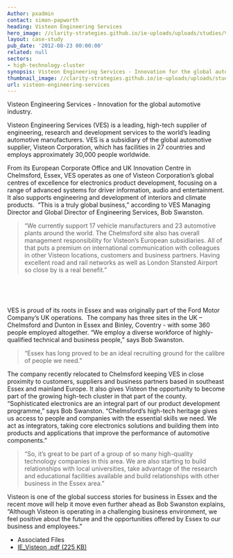 ```yaml
---
Author: pxadmin
contact: simon-papworth
heading: Visteon Engineering Services
hero_image: //clarity-strategies.github.io/ie-uploads/uploads/studies/Visteon_Banner.jpg
layout: case-study
pub_date: '2012-08-23 00:00:00'
related: null
sectors:
- high-technology-cluster
synopsis: Visteon Engineering Services - Innovation for the global automotive industry.
thumbnail_image: //clarity-strategies.github.io/ie-uploads/uploads/studies/Visteon_Tile.jpg
url: visteon-engineering-services
---
```


<p>Visteon Engineering Services - Innovation for the global automotive industry.</p><p>Visteon Engineering Services (VES) is a leading, high-tech supplier of engineering, research and development services to the world’s leading automotive manufacturers. VES is a subsidiary of the global automotive supplier, Visteon Corporation, which has facilities in 27 countries and employs approximately 30,000 people worldwide.</p><p>From its European Corporate Office and UK Innovation Centre in Chelmsford, Essex, VES operates as one of Visteon Corporation’s global centres of excellence for electronics product development, focusing on a range of advanced systems for driver information, audio and entertainment. It also supports engineering and development of interiors and climate products.  “This is a truly global business,” according to VES Managing Director and Global Director of Engineering Services, Bob Swanston.</p><blockquote><p>“We currently support 17 vehicle manufacturers and 23 automotive plants around the world. The Chelmsford site also has overall management responsibility for Visteon’s European subsidiaries. All of that puts a premium on international communication with colleagues in other Visteon locations, customers and business partners. Having excellent road and rail networks as well as London Stansted Airport so close by is a real benefit.”</p></blockquote><p> </p><p> </p><p>VES is proud of its roots in Essex and was originally part of the Ford Motor Company’s UK operations.  The company has three sites in the UK – Chelmsford and Dunton in Essex and Binley, Coventry - with some 360 people employed altogether. “We employ a diverse workforce of highly-qualified technical and business people,” says Bob Swanston.</p><blockquote><p>“Essex has long proved to be an ideal recruiting ground for the calibre of people we need.”</p></blockquote><p>The company recently relocated to Chelmsford keeping VES in close proximity to customers, suppliers and business partners based in southeast Essex and mainland Europe. It also gives Visteon the opportunity to become part of the growing high-tech cluster in that part of the county.  “Sophisticated electronics are an integral part of our product development programme,” says Bob Swanston. “Chelmsford’s high-tech heritage gives us access to people and companies with the essential skills we need. We act as integrators, taking core electronics solutions and building them into products and applications that improve the performance of automotive components.”</p><blockquote><p>“So, it’s great to be part of a group of so many high-quality technology companies in this area. We are also starting to build relationships with local universities, take advantage of the research and educational facilities available and build relationships with other business in the Essex area.”</p></blockquote><p>Visteon is one of the global success stories for business in Essex and the recent move will help it move even further ahead as Bob Swanston explains, “Although Visteon is operating in a challenging business environment, we feel positive about the future and the opportunities offered by Essex to our business and employees.”</p> <ul class='downloadable-files'><li class='header'>Associated Files</li><li><a alt='' class='btn' href='//clarity-strategies.github.io/ie-uploads/uploads/studies/IE_Visteon.pdf' target='_blank'>IE_Visteon .pdf <span>(225 KB)</span></a></li></ul>